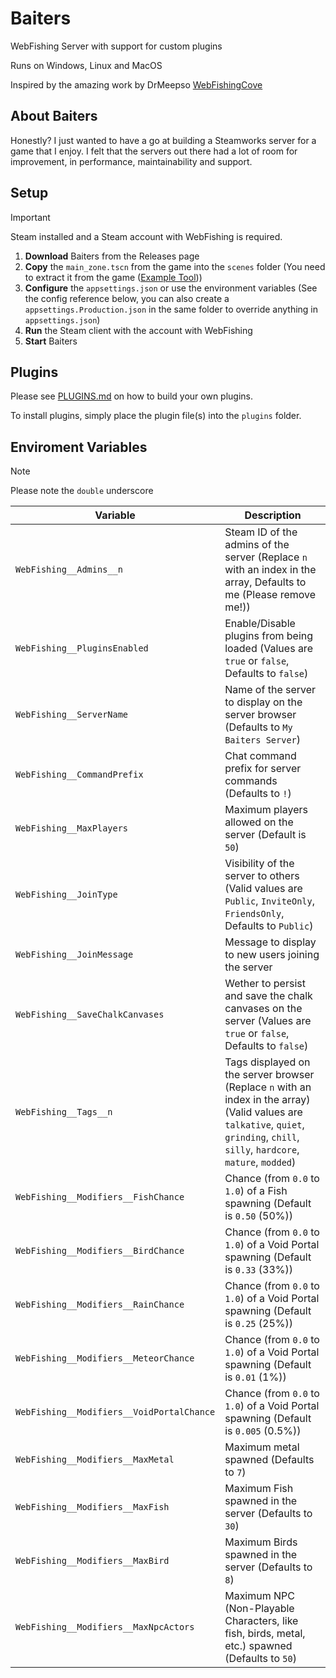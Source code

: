 # Baiters
WebFishing Server with support for custom plugins

Runs on Windows, Linux and MacOS

Inspired by the amazing work by DrMeepso [WebFishingCove](https://github.com/DrMeepso/WebFishingCove)

## About Baiters

Honestly? I just wanted to have a go at building a Steamworks server for a game that I enjoy.
I felt that the servers out there had a lot of room for improvement, in performance, maintainability and support.

## Setup
> [!IMPORTANT]
> Steam installed and a Steam account with WebFishing is required.

1. **Download** Baiters from the Releases page
2. **Copy** the `main_zone.tscn` from the game into the `scenes` folder (You need to extract it from the game ([Example Tool](https://github.com/bruvzg/gdsdecomp)))
3. **Configure** the `appsettings.json` or use the environment variables (See the config reference below, you can also create a `appsettings.Production.json` in the same folder to override anything in `appsettings.json`)
4. **Run** the Steam client with the account with WebFishing
5. **Start** Baiters

## Plugins

Please see [PLUGINS.md](https://github.com/DanielMcAssey/baiters-server/blob/main/PLUGINS.md) on how to build your own plugins.

To install plugins, simply place the plugin file(s) into the `plugins` folder.


## Enviroment Variables
> [!NOTE]
> Please note the `double` underscore

| Variable                | Description                                                                                           |
| ----------------------- | ----------------------------------------------------------------------------------------------------- |
| `WebFishing__Admins__n` | Steam ID of the admins of the server (Replace `n` with an index in the array, Defaults to me (Please remove me!)) |
| `WebFishing__PluginsEnabled`   | Enable/Disable plugins from being loaded (Values are `true` or `false`, Defaults to `false`) |
| `WebFishing__ServerName`   | Name of the server to display on the server browser (Defaults to `My Baiters Server`) |
| `WebFishing__CommandPrefix`   | Chat command prefix for server commands (Defaults to `!`) |
| `WebFishing__MaxPlayers`   | Maximum players allowed on the server (Default is `50`) |
| `WebFishing__JoinType`   | Visibility of the server to others (Valid values are `Public`, `InviteOnly`, `FriendsOnly`, Defaults to `Public`) |
| `WebFishing__JoinMessage`   | Message to display to new users joining the server |
| `WebFishing__SaveChalkCanvases`   | Wether to persist and save the chalk canvases on the server (Values are `true` or `false`, Defaults to `false`) |
| `WebFishing__Tags__n`   | Tags displayed on the server browser (Replace `n` with an index in the array) (Valid values are `talkative`, `quiet`, `grinding`, `chill`, `silly`, `hardcore`, `mature`, `modded`) |
| `WebFishing__Modifiers__FishChance`   | Chance (from `0.0` to `1.0`) of a Fish spawning (Default is `0.50` (50%)) |
| `WebFishing__Modifiers__BirdChance`   | Chance (from `0.0` to `1.0`) of a Void Portal spawning (Default is `0.33` (33%)) |
| `WebFishing__Modifiers__RainChance`   | Chance (from `0.0` to `1.0`) of a Void Portal spawning (Default is `0.25` (25%)) |
| `WebFishing__Modifiers__MeteorChance`   | Chance (from `0.0` to `1.0`) of a Void Portal spawning (Default is `0.01` (1%)) |
| `WebFishing__Modifiers__VoidPortalChance`   | Chance (from `0.0` to `1.0`) of a Void Portal spawning (Default is `0.005` (0.5%)) |
| `WebFishing__Modifiers__MaxMetal`   | Maximum metal spawned (Defaults to `7`) |
| `WebFishing__Modifiers__MaxFish`   | Maximum Fish spawned in the server (Defaults to `30`) |
| `WebFishing__Modifiers__MaxBird`   | Maximum Birds spawned in the server (Defaults to `8`) |
| `WebFishing__Modifiers__MaxNpcActors`   | Maximum NPC (Non-Playable Characters, like fish, birds, metal, etc.) spawned (Defaults to `50`) |